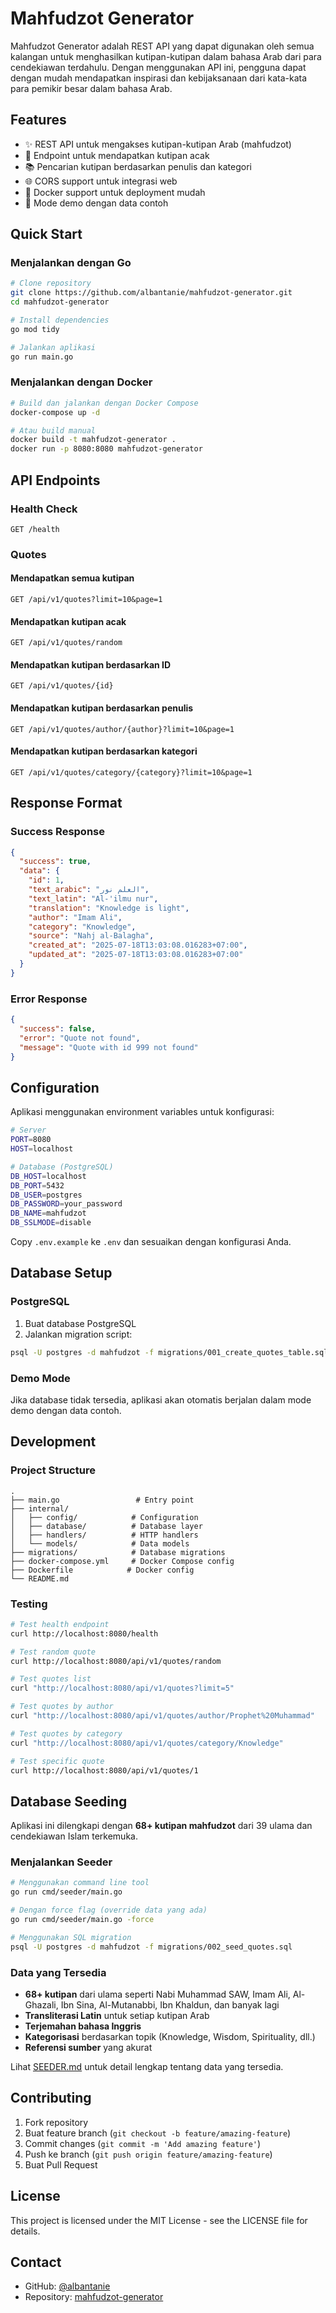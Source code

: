 # Mahfudzot Generator

Mahfudzot Generator adalah REST API yang dapat digunakan oleh semua kalangan untuk menghasilkan kutipan-kutipan dalam bahasa Arab dari para cendekiawan terdahulu. Dengan menggunakan API ini, pengguna dapat dengan mudah mendapatkan inspirasi dan kebijaksanaan dari kata-kata para pemikir besar dalam bahasa Arab.

## Features

- ✨ REST API untuk mengakses kutipan-kutipan Arab (mahfudzot)
- 🔀 Endpoint untuk mendapatkan kutipan acak
- 📚 Pencarian kutipan berdasarkan penulis dan kategori
- 🌐 CORS support untuk integrasi web
- 🐳 Docker support untuk deployment mudah
- 📖 Mode demo dengan data contoh

## Quick Start

### Menjalankan dengan Go

```bash
# Clone repository
git clone https://github.com/albantanie/mahfudzot-generator.git
cd mahfudzot-generator

# Install dependencies
go mod tidy

# Jalankan aplikasi
go run main.go
```

### Menjalankan dengan Docker

```bash
# Build dan jalankan dengan Docker Compose
docker-compose up -d

# Atau build manual
docker build -t mahfudzot-generator .
docker run -p 8080:8080 mahfudzot-generator
```

## API Endpoints

### Health Check
```
GET /health
```

### Quotes

#### Mendapatkan semua kutipan
```
GET /api/v1/quotes?limit=10&page=1
```

#### Mendapatkan kutipan acak
```
GET /api/v1/quotes/random
```

#### Mendapatkan kutipan berdasarkan ID
```
GET /api/v1/quotes/{id}
```

#### Mendapatkan kutipan berdasarkan penulis
```
GET /api/v1/quotes/author/{author}?limit=10&page=1
```

#### Mendapatkan kutipan berdasarkan kategori
```
GET /api/v1/quotes/category/{category}?limit=10&page=1
```

## Response Format

### Success Response
```json
{
  "success": true,
  "data": {
    "id": 1,
    "text_arabic": "العلم نور",
    "text_latin": "Al-'ilmu nur",
    "translation": "Knowledge is light",
    "author": "Imam Ali",
    "category": "Knowledge",
    "source": "Nahj al-Balagha",
    "created_at": "2025-07-18T13:03:08.016283+07:00",
    "updated_at": "2025-07-18T13:03:08.016283+07:00"
  }
}
```

### Error Response
```json
{
  "success": false,
  "error": "Quote not found",
  "message": "Quote with id 999 not found"
}
```

## Configuration

Aplikasi menggunakan environment variables untuk konfigurasi:

```bash
# Server
PORT=8080
HOST=localhost

# Database (PostgreSQL)
DB_HOST=localhost
DB_PORT=5432
DB_USER=postgres
DB_PASSWORD=your_password
DB_NAME=mahfudzot
DB_SSLMODE=disable
```

Copy `.env.example` ke `.env` dan sesuaikan dengan konfigurasi Anda.

## Database Setup

### PostgreSQL

1. Buat database PostgreSQL
2. Jalankan migration script:
```bash
psql -U postgres -d mahfudzot -f migrations/001_create_quotes_table.sql
```

### Demo Mode

Jika database tidak tersedia, aplikasi akan otomatis berjalan dalam mode demo dengan data contoh.

## Development

### Project Structure
```
.
├── main.go                 # Entry point
├── internal/
│   ├── config/            # Configuration
│   ├── database/          # Database layer
│   ├── handlers/          # HTTP handlers
│   └── models/            # Data models
├── migrations/            # Database migrations
├── docker-compose.yml     # Docker Compose config
├── Dockerfile            # Docker config
└── README.md
```

### Testing

```bash
# Test health endpoint
curl http://localhost:8080/health

# Test random quote
curl http://localhost:8080/api/v1/quotes/random

# Test quotes list
curl "http://localhost:8080/api/v1/quotes?limit=5"

# Test quotes by author
curl "http://localhost:8080/api/v1/quotes/author/Prophet%20Muhammad"

# Test quotes by category
curl "http://localhost:8080/api/v1/quotes/category/Knowledge"

# Test specific quote
curl http://localhost:8080/api/v1/quotes/1
```

## Database Seeding

Aplikasi ini dilengkapi dengan **68+ kutipan mahfudzot** dari 39 ulama dan cendekiawan Islam terkemuka.

### Menjalankan Seeder

```bash
# Menggunakan command line tool
go run cmd/seeder/main.go

# Dengan force flag (override data yang ada)
go run cmd/seeder/main.go -force

# Menggunakan SQL migration
psql -U postgres -d mahfudzot -f migrations/002_seed_quotes.sql
```

### Data yang Tersedia

- **68+ kutipan** dari ulama seperti Nabi Muhammad SAW, Imam Ali, Al-Ghazali, Ibn Sina, Al-Mutanabbi, Ibn Khaldun, dan banyak lagi
- **Transliterasi Latin** untuk setiap kutipan Arab
- **Terjemahan bahasa Inggris**
- **Kategorisasi** berdasarkan topik (Knowledge, Wisdom, Spirituality, dll.)
- **Referensi sumber** yang akurat

Lihat [SEEDER.md](SEEDER.md) untuk detail lengkap tentang data yang tersedia.

## Contributing

1. Fork repository
2. Buat feature branch (`git checkout -b feature/amazing-feature`)
3. Commit changes (`git commit -m 'Add amazing feature'`)
4. Push ke branch (`git push origin feature/amazing-feature`)
5. Buat Pull Request

## License

This project is licensed under the MIT License - see the LICENSE file for details.

## Contact

- GitHub: [@albantanie](https://github.com/albantanie)
- Repository: [mahfudzot-generator](https://github.com/albantanie/mahfudzot-generator)
